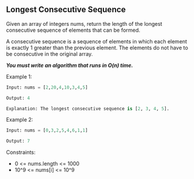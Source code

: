 ## Longest Consecutive Sequence

Given an array of integers nums, return the length of the longest consecutive sequence of elements that can be formed.

A consecutive sequence is a sequence of elements in which each element is exactly 1 greater than the previous element. The elements do not have to be consecutive in the original array.

**_You must write an algorithm that runs in O(n) time._**

Example 1:

```py
Input: nums = [2,20,4,10,3,4,5]

Output: 4

Explanation: The longest consecutive sequence is [2, 3, 4, 5].
```

Example 2:

```py
Input: nums = [0,3,2,5,4,6,1,1]

Output: 7
```

Constraints:

- 0 <= nums.length <= 1000
- 10^9 <= nums[i] <= 10^9
